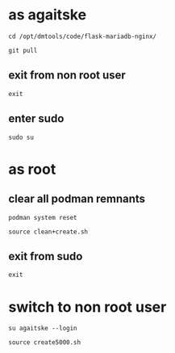 # as agaitske

    cd /opt/dmtools/code/flask-mariadb-nginx/

    git pull

## exit from non root user

    exit

## enter sudo

    sudo su

# as root

## clear all podman remnants

    podman system reset

    source clean+create.sh
    
## exit from sudo

    exit

# switch to non root user

    su agaitske --login
    
    source create5000.sh
  
  

